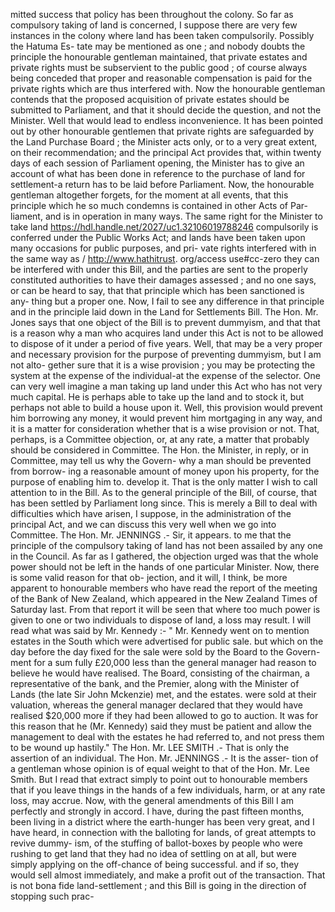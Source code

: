 mitted success that policy has been throughout the colony. So far as compulsory taking of land is concerned, I suppose there are very few instances in the colony where land has been taken compulsorily. Possibly the Hatuma Es- tate may be mentioned as one ; and nobody doubts the principle the honourable gentleman maintained, that private estates and private rights must be subservient to the public good ; of course always being conceded that proper and reasonable compensation is paid for the private rights which are thus interfered with. Now the honourable gentleman contends that the proposed acquisition of private estates should be submitted to Parliament, and that it should decide the question, and not the Minister. Well that would lead to endless inconvenience. It has been pointed out by other honourable gentlemen that private rights are safeguarded by the Land Purchase Board ; the Minister acts only, or to a very great extent, on their recommendation; and the principal Act provides that, within twenty days of each session of Parliament opening, the Minister has to give an account of what has been done in reference to the purchase of land for settlement-a return has to be laid before Parliament. Now, the honourable gentleman altogether forgets, for the moment at all events, that this principle which he so much condemns is contained in other Acts of Par- liament, and is in operation in many ways. The same right for the Minister to take land https://hdl.handle.net/2027/uc1.32106019788246 compulsorily is conferred under the Public Works Act; and lands have been taken upon many occasions for public purposes, and pri- vate rights interfered with in the same way as / http://www.hathitrust. org/access use#cc-zero they can be interfered with under this Bill, and the parties are sent to the properly constituted authorities to have their damages assessed ; and no one says, or can be heard to say, that that principle which has been sanctioned is any- thing but a proper one. Now, I fail to see any difference in that principle and in the principle laid down in the Land for Settlements Bill. The Hon. Mr. Jones says that one object of the Bill is to prevent dummyism, and that that is a reason why a man who acquires land under this Act is not to be allowed to dispose of it under a period of five years. Well, that may be a very proper and necessary provision for the purpose of preventing dummyism, but I am not alto- gether sure that it is a wise provision ; you may be protecting the system at the expense of the individual-at the expense of the selector. One can very well imagine a man taking up land under this Act who has not very much capital. He is perhaps able to take up the land and to stock it, but perhaps not able to build a house upon it. Well, this provision would prevent him borrowing any money, it would prevent him mortgaging in any way, and it is a matter for consideration whether that is a wise provision or not. That, perhaps, is a Committee objection, or, at any rate, a matter that probably should be considered in Committee. The Hon. the Minister, in reply, or in Committee, may tell us why the Govern- why a man should be prevented from borrow- ing a reasonable amount of money upon his property, for the purpose of enabling him to. develop it. That is the only matter I wish to call attention to in the Bill. As to the general principle of the Bill, of course, that has been settled by Parliament long since. This is merely a Bill to deal with difficulties which have arisen, I suppose, in the administration of the principal Act, and we can discuss this very well when we go into Committee. The Hon. Mr. JENNINGS .- Sir, it appears. to me that the principle of the compulsory taking of land has not been assailed by any one in the Council. As far as I gathered, the objection urged was that the whole power should not be left in the hands of one particular Minister. Now, there is some valid reason for that ob- jection, and it will, I think, be more apparent to honourable members who have read the report of the meeting of the Bank of New Zealand, which appeared in the New Zealand Times of Saturday last. From that report it will be seen that where too much power is given to one or two individuals to dispose of land, a loss may result. I will read what was said by Mr. Kennedy :- " Mr. Kennedy went on to mention estates in the South which were advertised for public sale. but which on the day before the day fixed for the sale were sold by the Board to the Govern- ment for a sum fully £20,000 less than the general manager had reason to believe he would have realised. The Board, consisting of the chairman, a representative of the bank, and the Premier, along with the Minister of Lands (the late Sir John Mckenzie) met, and the estates. were sold at their valuation, whereas the general manager declared that they would have realised $20,000 more if they had been allowed to go to auction. It was for this reason that he (Mr. Kennedy) said they must be patient and allow the management to deal with the estates he had referred to, and not press them to be wound up hastily." The Hon. Mr. LEE SMITH .- That is only the assertion of an individual. The Hon. Mr. JENNINGS .- It is the asser- tion of a gentleman whose opinion is of equal weight to that of the Hon. Mr. Lee Smith. But I read that extract simply to point out to honourable members that if you leave things in the hands of a few individuals, harm, or at any rate loss, may accrue. Now, with the general amendments of this Bill I am perfectly and strongly in accord. I have, during the past fifteen months, been living in a district where the earth-hunger has been very great, and I have heard, in connection with the balloting for lands, of great attempts to revive dummy- ism, of the stuffing of ballot-boxes by people who were rushing to get land that they had no idea of settling on at all, but were simply applying on the off-chance of being successful. and if so, they would sell almost immediately, and make a profit out of the transaction. That is not bona fide land-settlement ; and this Bill is going in the direction of stopping such prac- 